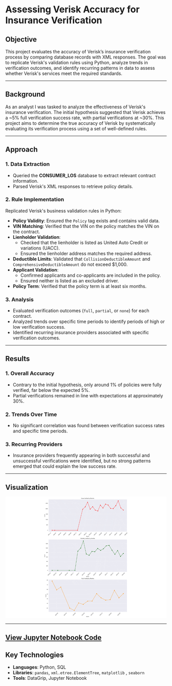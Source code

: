 # Assessing Verisk Accuracy for Insurance Verification

## Objective
This project evaluates the accuracy of Verisk’s insurance verification process by comparing database records with XML responses. The goal was to replicate Verisk's validation rules using Python, analyze trends in verification outcomes, and identify recurring patterns in data to assess whether Verisk's services meet the required standards.

---

## Background
As an analyst I was tasked to analyze the effectiveness of Verisk's insurance verification. The initial hypothesis suggested that Verisk achieves a ~5% full verification success rate, with partial verifications at ~30%. This project aims to determine the true accuracy of Verisk by systematically evaluating its verification process using a set of well-defined rules.

---

## Approach

### 1. Data Extraction
- Queried the **CONSUMER_LOS** database to extract relevant contract information.
- Parsed Verisk's XML responses to retrieve policy details.

### 2. Rule Implementation
Replicated Verisk's business validation rules in Python:
- **Policy Validity**: Ensured the `Policy` tag exists and contains valid data.
- **VIN Matching**: Verified that the VIN on the policy matches the VIN on the contract.
- **Lienholder Validation**:
  - Checked that the lienholder is listed as United Auto Credit or variations (UACC).
  - Ensured the lienholder address matches the required address.
- **Deductible Limits**: Validated that `CollisionDeductibleAmount` and `ComprehensiveDeductibleAmount` do not exceed $1,000.
- **Applicant Validation**:
  - Confirmed applicants and co-applicants are included in the policy.
  - Ensured neither is listed as an excluded driver.
- **Policy Term**: Verified that the policy term is at least six months.

### 3. Analysis
- Evaluated verification outcomes (`full`, `partial`, or `none`) for each contract.
- Analyzed trends over specific time periods to identify periods of high or low verification success.
- Identified recurring insurance providers associated with specific verification outcomes.

---

## Results

### 1. Overall Accuracy
- Contrary to the initial hypothesis, only around 1% of policies were fully verified, far below the expected 5%.
- Partial verifications remained in line with expectations at approximately 30%.

### 2. Trends Over Time
- No significant correlation was found between verification success rates and specific time periods.

### 3. Recurring Providers
- Insurance providers frequently appearing in both successful and unsuccessful verifications were identified, but no strong patterns emerged that could explain the low success rate.

---

## Visualization

![Visualization Gif](assets/images/ezgif.com-speed.gif)

---

## [View Jupyter Notebook Code](https://github.com/srdjan-injac/Verisk-Accuracy/blob/main/Verisk_XML.ipynb)


## Key Technologies

- **Languages**: Python, SQL
- **Libraries**: `pandas`, `xml.etree.ElementTree`, `matplotlib` , `seaborn`
- **Tools**: DataGrip, Jupyter Notebook

